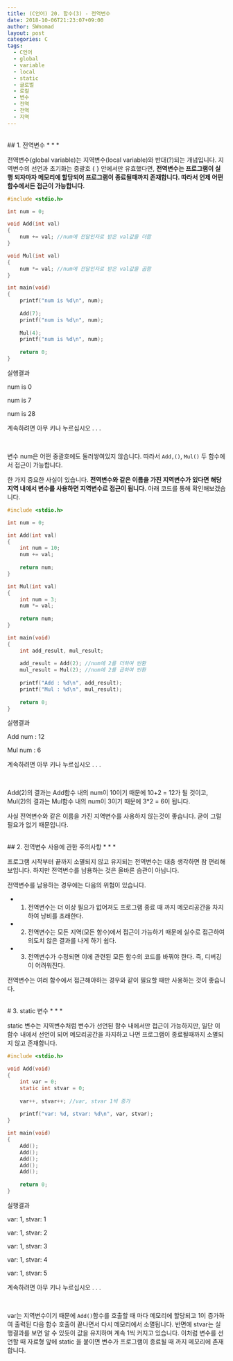 ```yaml
---
title: (C언어) 20. 함수(3) - 전역변수
date: 2018-10-06T21:23:07+09:00
author: SWnomad
layout: post
categories: C
tags:
  - C언어
  - global
  - variable
  - local
  - static
  - 글로벌
  - 로컬
  - 변수
  - 전역
  - 전역
  - 지역
---
```


<br>
## 1. 전역변수
* * *

전역변수(global variable)는 지역변수(local variable)와 반대(?)되는 개념입니다. 지역변수의 선언과 초기화는 중괄호 { } 안에서만 유효했다면, **전역변수는 프로그램이 실행 되자마자 메모리에 할당되어 프로그램이 종료될때까지 존재합니다. 따라서 언제 어떤 함수에서든 접근이 가능합니다.**

~~~ c
#include <stdio.h>

int num = 0;

void Add(int val)
{
	num += val; //num에 전달인자로 받은 val값을 더함
}

void Mul(int val)
{
    num *= val; //num에 전달인자로 받은 val값을 곱함
}

int main(void)
{
    printf("num is %d\n", num);
    
    Add(7);
    printf("num is %d\n", num);
    
    Mul(4);
    printf("num is %d\n", num);
    
    return 0;
}
~~~

실행결과

num is 0

num is 7

num is 28

계속하려면 아무 키나 누르십시오 . . . 

<br>

변수 num은 어떤 중괄호에도 둘러쌓여있지 않습니다. 따라서 `Add,()`, `Mul()` 두 함수에서 접근이 가능합니다.

한 가지 중요한 사실이 있습니다. **전역변수와 같은 이름을 가진 지역변수가 있다면 해당 지역 내에서 변수를 사용하면 지역변수로 접근이 됩니다.** 아래 코드를 통해 확인해보겠습니다.

~~~ c
#include <stdio.h>

int num = 0;

int Add(int val)
{
    int num = 10;
    num += val;
    
    return num;
}

int Mul(int val)
{
    int num = 3;
    num *= val;
    
    return num;
}

int main(void)
{
    int add_result, mul_result;
    
    add_result = Add(2); //num에 2를 더하여 반환
    mul_result = Mul(2); //num에 2를 곱하여 반환
    
    printf("Add : %d\n", add_result);
    printf("Mul : %d\n", mul_result);
    
    return 0;
}
~~~

실행결과

Add num : 12

Mul num : 6

계속하려면 아무 키나 누르십시오 . . . 

<br>

Add(2)의 결과는 Add함수 내의 num이 10이기 때문에 10+2 = 12가 될 것이고, Mul(2)의 결과는 Mul함수 내의 num이 3이기 때문에 3\*2 = 6이 됩니다.

사실 전역변수와 같은 이름을 가진 지역변수를 사용하지 않는것이 좋습니다. 굳이 그럴 필요가 없기 때문입니다.

<br>
## 2. 전역변수 사용에 관한 주의사항
* * *

프로그램 시작부터 끝까지 소멸되지 않고 유지되는 전역변수는 대충 생각하면 참 편리해 보입니다. 하지만 전역변수를 남용하는 것은 올바른 습관이 아닙니다.

전역변수를 남용하는 경우에는 다음의 위험이 있습니다.

+ 1) 전역변수는 더 이상 필요가 없어져도 프로그램 종료 때 까지 메모리공간을 차지하여 낭비를 초래한다.

+ 2) 전역변수는 모든 지역(모든 함수)에서 접근이 가능하기 때문에 실수로 접근하여 의도치 않은 결과를 나게 하기 쉽다.

+ 3) 전역변수가 수정되면 이에 관련된 모든 함수의 코드를 바꿔야 한다. 즉, 디버깅이 어려워진다.

전역변수는 여러 함수에서 접근해야하는 경우와 같이 필요할 때만 사용하는 것이 좋습니다.

<br>
# 3. static 변수
* * *

static 변수는 지역변수처럼 변수가 선언된 함수 내에서만 접근이 가능하지만, 일단 이 함수 내에서 선언이 되어 메모리공간을 차지하고 나면 프로그램이 종료될때까지 소멸되지 않고 존재합니다.

~~~ c
#include <stdio.h>

void Add(void)
{
    int var = 0;
    static int stvar = 0;
    
    var++, stvar++; //var, stvar 1씩 증가
    
    printf("var: %d, stvar: %d\n", var, stvar);
}

int main(void)
{
    Add();
    Add();
    Add();
    Add();
    Add();
    
    return 0;
}
~~~

실행결과

var: 1, stvar: 1

var: 1, stvar: 2

var: 1, stvar: 3

var: 1, stvar: 4

var: 1, stvar: 5

계속하려면 아무 키나 누르십시오 . . . 

<br>

var는 지역변수이기 때문에 `Add()`함수를 호출할 때 마다 메모리에 할당되고 1이 증가하여 출력된 다음 함수 호출이 끝나면서 다시 메모리에서 소멸됩니다. 반면에 stvar는 실행결과를 보면 알 수 있듯이 값을 유지하며 계속 1씩 커지고 있습니다. 이처럼 변수를 선언할 때 자료형 앞에 static 을 붙이면 변수가 프로그램이 종료될 때 까지 메모리에 존재합니다.